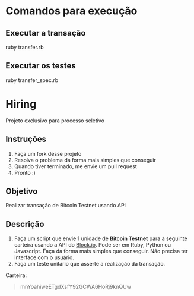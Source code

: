 # Comandos para execução

## Executar a transação
ruby transfer.rb

## Executar os testes
ruby transfer_spec.rb


# Hiring
Projeto exclusivo para processo seletivo

## Instruções
1. Faça um fork desse projeto
2. Resolva o problema da forma mais simples que conseguir
3. Quando tiver terminado, me envie um pull request
4. Pronto :)


## Objetivo
Realizar transação de Bitcoin Testnet usando API

## Descrição
1. Faça um script que envie 1 unidade de **Bitcoin Testnet** para a seguinte carteira usando a API do [Block.io](https://block.io). Pode ser em Ruby, Python ou Javascript. Faça da forma mais simples que conseguir. Não precisa ter interface com o usuário.
2. Faça um teste unitário que asserte a realização da transação.

Carteira:
> mnYoahiweETgdXsfY92GCWA6HoRj9knQUw
